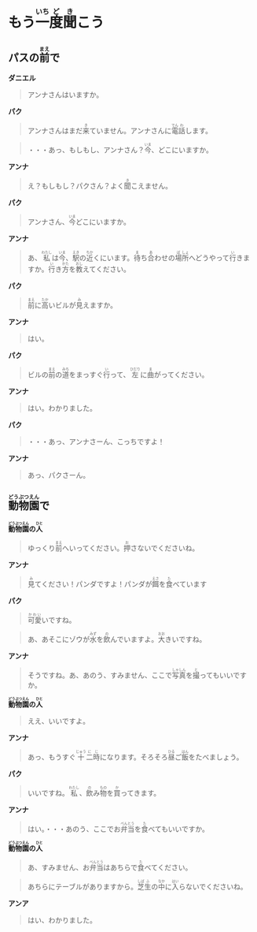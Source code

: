 # <ruby>もう<rt></rt>一<rt>いち</rt>度<rt>ど</rt>聞<rt>き</rt>こう</ruby>

## <ruby>パスの<rt></rt>前<rt>まえ</rt>で</ruby>

__ダニエル__

> アンナさんはいますか。

__パク__

> <ruby>アンナさんはまだ<rt></rt>来<rt>き</rt>ていません。アンナさんに<rt></rt>電<rt>でん</rt>話<rt>わ</rt>します。</ruby>

> <ruby>・・・あっ、もしもし、アンナさん？<rt></rt>今<rt>いま</rt>、どこにいますか。</ruby>

__アンナ__

> <ruby>え？もしもし？パクさん？よく<rt></rt>聞<rt>き</rt>こえません。</ruby>

__パク__

> <ruby>アンナさん、<rt></rt>今<rt>いま</rt>どこにいますか。</ruby>

__アンナ__

> <ruby>あ、<rt></rt>私<rt>わたし</rt>は<rt></rt>今<rt>いま</rt>、<rt></rt>駅<rt>えき</rt>の<rt></rt>近<rt>ちか</rt>くにいます。<rt></rt>待<rt>ま</rt>ち<rt></rt>合<rt>あ</rt>わせの<rt></rt>場<rt>ば</rt>所<rt>しょ</rt>へどうやって<rt></rt>行<rt>い</rt>きますか。<rt></rt>行<rt>い</rt>き<rt></rt>方<rt>かた</rt>を<rt></rt>教<rt>おし</rt>えてください。</ruby>

__パク__

> <ruby>前<rt>まえ</rt>に<rt></rt>高<rt>たか</rt>いビルが<rt></rt>見<rt>み</rt>えますか。</ruby>

__アンナ__

> はい。

__パク__

> <ruby>ビルの<rt></rt>前<rt>まえ</rt>の<rt></rt>道<rt>みち</rt>をまっすぐ<rt></rt>行<rt>い</rt>って、<rt></rt>左<rt>ひだり</rt>に<rt></rt>曲<rt>ま</rt>がってください。</ruby>

__アンナ__

> はい。わかりました。

__パク__

> ・・・あっ、アンナさーん、こっちですよ！

__アンナ__

> あっ、パクさーん。

## <ruby>動<rt>どう</rt>物<rt>ぶつ</rt>園<rt>えん</rt>で</ruby>

__<ruby>動<rt>どう</rt>物<rt>ぶつ</rt>園<rt>えん</rt>の<rt></rt>人<rt>ひと</rt></ruby>__

> <ruby>ゆっくり<rt></rt>前<rt>まえ</rt>へいってください。<rt></rt>押<rt>お</rt>さないでくださいね。</ruby>

__アンナ__

> <ruby>見<rt>み</rt>てください！パンダですよ！パンダが<rt></rt>餌<rt>えさ</rt>を<rt></rt>食<rt>た</rt>べています</ruby>

__パク__

> <ruby>可愛<rt>かわい</rt>いですね。</ruby>

> <ruby>あ、あそこにゾウが<rt></rt>水<rt>みず</rt>を<rt></rt>飲<rt>の</rt>んでいますよ。<rt></rt>大<rt>おお</rt>きいですね。</ruby>

__アンナ__

> <ruby>そうですね。あ、あのう、すみません、ここで<rt></rt>写<rt>しゃ</rt>真<rt>しん</rt>を<rt></rt>撮<rt>と</rt>ってもいいですか。</ruby>

__<ruby>動<rt>どう</rt>物<rt>ぶつ</rt>園<rt>えん</rt>の<rt></rt>人<rt>ひと</rt></ruby>__

> ええ、いいですよ。

__アンナ__

> <ruby>あっ、もうすぐ<rt></rt>十<rt>じゅう</rt>二<rt>に</rt>時<rt>じ</rt>になります。そろそろ<rt></rt>昼<rt>ひる</rt>ご<rt></rt>飯<rt>はん</rt>をたべましょう。</ruby>

__パク__

> <ruby>いいですね。<rt></rt>私<rt>わたし</rt>、<rt></rt>飲<rt>の</rt>み<rt></rt>物<rt>もの</rt>を<rt></rt>買<rt>か</rt>ってきます。</ruby>

__アンナ__

> <ruby>はい。・・・あのう、ここでお<ruby>弁<rt>べん</rt>当<rt>とう</rt>を<rt></rt>食<rt>た</rt>べてもいいですか。</ruby>

__<ruby>動<rt>どう</rt>物<rt>ぶつ</rt>園<rt>えん</rt>の<rt></rt>人<rt>ひと</rt></ruby>__

> <ruby>あ、すみません、お<rt></rt>弁<rt>べん</rt>当<rt>とう</rt>はあちらで<rt></rt>食<rt>た</rt>べてください。</ruby>

> <ruby>あちらにテーブルがありますから。<rt></rt>芝<rt>しば</rt>生<rt>ふ</rt>の<rt></rt>中<rt>なか</rt>に<rt></rt>入<rt>はい</rt>らないでくださいね。</ruby>

__アンア__

> はい、わかりました。